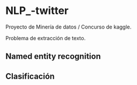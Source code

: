 # NLP_-twitter 

Proyecto de Minería de datos / Concurso de kaggle.

Problema de extracción de texto.

## Named entity recognition
## Clasificación
